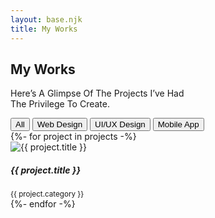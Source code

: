 ```yaml
---
layout: base.njk
title: My Works
---
```

<div class="container py-5">
<div class="text-center mb-5">
<h2 class="text-neon d-block mb-2">My Works</h2>
<p class="h3">Here’s A Glimpse Of The Projects I’ve Had<br>The Privilege To Create.</p>
</div>

<div class="row justify-content-center mb-4">
<div class="col-auto">
<div class="btn-group" role="group" id="portfolio-filter">
<button type="button" class="btn btn-neon-outline active" data-filter="*">All</button>
<button type="button" class="btn btn-neon-outline" data-filter="web-design">Web Design</button>
<button type="button" class="btn btn-neon-outline" data-filter="ui-ux-design">UI/UX Design</button>
<button type="button" class="btn btn-neon-outline" data-filter="mobile-app">Mobile App</button>
</div>
</div>
</div>

<div class="row portfolio-grid">
{%- for project in projects -%}
<div class="col-md-6 col-lg-4 portfolio-item {{ project.category | slugify }}">
<div class="portfolio-card mb-4">
<img src="{{ project.image | url }}" class="img-fluid" alt="{{ project.title }}">
<div class="p-3">
<h5 class="mb-1">{{ project.title }}</h5>
<small class="text-white-50">{{ project.category }}</small>
</div>
</div>
</div>
{%- endfor -%}
</div>
</div>
